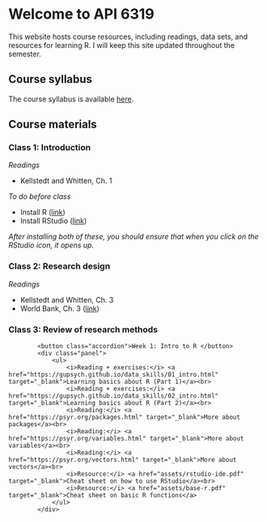 # Welcome to API 6319

This website hosts course resources, including readings, data sets, and resources for learning R.  I will keep this site updated throughout the semester.

## Course syllabus

The course syllabus is available [here](https://www.dropbox.com/s/4vv7eqs66glayji/Detailed%20course%20syllabus.docx?dl=0).

## Course materials

### Class 1: Introduction
*Readings*
- Kellstedt and Whitten, Ch. 1

*To do before class*
- Install R ([link](https://cloud.r-project.org/))
- Install RStudio ([link](https://www.rstudio.com/products/rstudio/download/))

*After installing both of these, you should ensure that when you click on the RStudio icon, it opens up.*

### Class 2: Research design
*Readings*
- Kellstedt and Whitten, Ch. 3
- World Bank, Ch. 3 ([link](http://documents.worldbank.org/curated/en/698441474029568469/pdf/108270-PUB-Box396299B-PUBLIC-PUBDATE-9-13-16.pdf))

### Class 3: Review of research methods

            <button class="accordion">Week 1: Intro to R </button>
            <div class="panel">
                <ul>
                    <i>Reading + exercises:</i> <a href="https://gupsych.github.io/data_skills/01_intro.html" target="_blank">Learning basics about R (Part 1)</a><br>
                    <i>Reading + exercises:</i> <a href="https://gupsych.github.io/data_skills/02_intro.html" target="_blank">Learning basics about R (Part 2)</a><br>
                    <i>Reading:</i> <a href="https://psyr.org/packages.html" target="_blank">More about packages</a><br>
                    <i>Reading:</i> <a href="https://psyr.org/variables.html" target="_blank">More about variables</a><br>
                    <i>Reading:</i> <a href="https://psyr.org/vectors.html" target="_blank">More about vectors</a><br>
                    <i>Resource:</i> <a href="assets/rstudio-ide.pdf" target="_blank">Cheat sheet on how to use RStudio</a><br>
                    <i>Resource:</i> <a href="assets/base-r.pdf" target="_blank">Cheat sheet on basic R functions</a>
                </ul>            
            </div>

